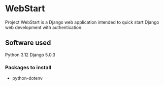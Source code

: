 # WebStart
Project WebStart is a Django web application intended to quick start Django web development with authentication.

## Software used
Python 3.12
Django 5.0.3

### Packages to install
* python-dotenv